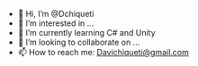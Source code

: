 - 👋 Hi, I’m @Dchiqueti
- 👀 I’m interested in ...
- 🌱 I’m currently learning C# and Unity
- 💞️ I’m looking to collaborate on ...
- 📫 How to reach me: Davichiqueti@gmail.com

<!---
Dchiqueti/Dchiqueti is a ✨ special ✨ repository because its `README.md` (this file) appears on your GitHub profile.
You can click the Preview link to take a look at your changes.
--->

